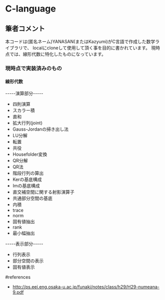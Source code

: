 # C-language

## 筆者コメント
本コードは(匿名ネーム)YANASAN(またはKazyumi)がC言語で作成した数学ライブラリで、
localにcloneして使用して頂く事を目的に書かれています。
現時点では、線形代数に特化したものになっています。
### 現時点で実装済みのもの
#### 線形代数
-----演算部分-----
+ 四則演算
+ スカラー積
+ 直和
+ 拡大行列(joint)
+ Gauss-Jordanの掃き出し法
+ LU分解
+ 転置
+ 共役
+ Housefolder変換
+ QR分解
+ QR法
+ 階段行列の算出
+ Kerの基底構成
+ Imの基底構成
+ 直交補空間に関する射影演算子
+ 共通部分空間の基底
+ 内積
+ trace
+ norm
+ 固有値抽出
+ rank
+ 最小幅抽出

-----表示部分-----
+ 行列表示
+ 部分空間の表示
+ 固有値表示

#references
+ http://ps.eei.eng.osaka-u.ac.jp/funaki/notes/class/h29/H29-numeana-9.pdf